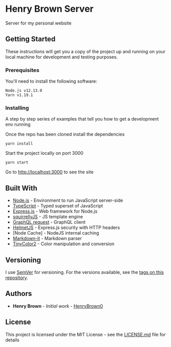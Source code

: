 # Henry Brown Server

Server for my personal website

## Getting Started

These instructions will get you a copy of the project up and running on your
local machine for development and testing purposes.

### Prerequisites

You'll need to install the following software:

```
Node.js v12.13.0
Yarn v1.19.1
```

### Installing

A step by step series of examples that tell you how to get a development env
running

Once the repo has been cloned install the dependencies

```
yarn install
```

Start the project locally on port 3000

```
yarn start
```

Go to [http://localhost:3000](http://localhost:3000) to see the site

## Built With

* [Node.js](https://nodejs.org/) - Environment to run JavaScript server-side
* [TypeScript](https://typescriptlang.org/) - Typed superset of JavaScript
* [Express.js](https://expressjs.com/) - Web framework for Node.js
* [squirrellyJS](https://squirrelly.js.org/) - JS template engine
* [GraphQL request](https://github.com/prisma-labs/graphql-request) - GraphQL
client
* [HelmetJS](https://helmetjs.github.io/) - Express.js security with HTTP
headers
* [Node Cache] - NodeJS internal caching
* [Markdown-it](https://markdown-it.github.io/) - Markdown parser
* [TinyColor2](https://bgrins.github.io/TinyColor/) - Color manipulation and
conversion

## Versioning

I use [SemVer](https://semver.org/) for versioning. For the versions available,
see the
[tags on this repository](https://github.com/HenryBrown0/henry-brown-website/tags).

## Authors

* **Henry Brown** - *Initial work* -
[HenryBrown0](https://github.com/HenryBrown0)

## License

This project is licensed under the MIT License - see the
[LICENSE.md](https://github.com/HenryBrown0/henry-brown-website/blob/release/LICENSE)
file for details
